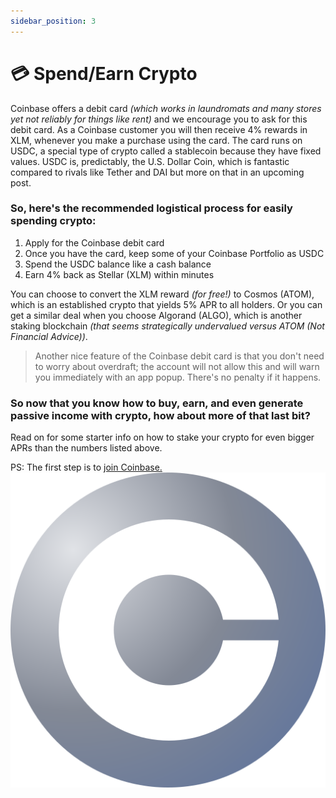 ```yaml
---
sidebar_position: 3
---
```

# 💳 Spend/Earn Crypto

Coinbase offers a debit card *(which works in laundromats and many stores yet not reliably for things like rent)* and we encourage you to ask for this debit card. As a Coinbase customer you will then receive 4% rewards in XLM, whenever you make a purchase using the card. The card runs on USDC, a special type of crypto called a stablecoin because they have fixed values. USDC is, predictably, the U.S. Dollar Coin, which is fantastic compared to rivals like Tether and DAI but more on that in an upcoming post.

### So, here's the recommended logistical process for easily spending crypto:

1. Apply for the Coinbase debit card
2. Once you have the card, keep some of your Coinbase Portfolio as USDC
3. Spend the USDC balance like a cash balance
4. Earn 4% back as Stellar (XLM) within minutes

You can choose to convert the XLM reward _(for free!)_ to Cosmos (ATOM), which is an established crypto that yields 5% APR to all holders. Or you can get a similar deal when you choose Algorand (ALGO), which is another staking blockchain _(that seems strategically undervalued versus ATOM (Not Financial Advice))_.

> Another nice feature of the Coinbase debit card is that you don't need to worry about overdraft; the account will not allow this and will warn you immediately with an app popup. There's no penalty if it happens.

### So now that you know how to buy, earn, and even generate passive income with crypto, how about more of that last bit?

Read on for some starter info on how to stake your crypto for even bigger APRs than the numbers listed above.  

PS: The first step is to [join Coinbase.
![Coinbase](../../static/img/Coinbase-logo.svg)](https://www.coinbase.com/join/jacks_pv)
